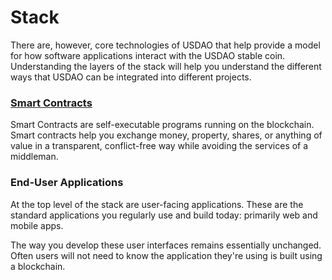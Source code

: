 # Stack

There are, however, core technologies of USDAO that help provide a model for how software applications interact with the USDAO stable coin. Understanding the layers of the stack will help you understand the different ways that USDAO can be integrated into different projects.

### [Smart Contracts](smart-contract-modules/)

Smart Contracts are self-executable programs running on the blockchain. Smart contracts help you exchange money, property, shares, or anything of value in a transparent, conflict-free way while avoiding the services of a middleman.

### End-User Applications

At the top level of the stack are user-facing applications. These are the standard applications you regularly use and build today: primarily web and mobile apps.

The way you develop these user interfaces remains essentially unchanged. Often users will not need to know the application they're using is built using a blockchain.

